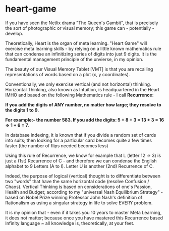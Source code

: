 # heart-game
If you have seen the Netlix drama "The Queen's Gambit", that is precisely the sort of photographic or visual memory; this game can - potentially - develop.

Theoretically, Heart is the organ of meta learning. "Heart Game" will exercise meta learning skills - by relying on a little known mathematics rule that can condense an infinitizing series of digits into just 9 digits. It is the fundamental management principle of the unvierse, in my opinion.

The beauty of our Visual Memory Tablet [VMT] is that you are recalling representations of words based on a plot (x, y coordinates).

Conventionally, we only exercise vertical (and not horizontal) thinking. Horizontal Thinking, also known as Intuition, is headquartered in the Heart IMHO and based on the following Mathematics rule - I call **Recurrence**:

**If you add the digits of ANY number, no matter how large; they resolve to the digits 1 to 9.**

**For example:- the number 583. If you add the digits: 5 + 8 + 3 = 13 + 3 = 16 ⇒ 1 + 6 = 7.**

In database indexing, it is known that if you divide a random set of cards into suits; then looking for a particular card becomes quite a few times faster (the number of flips needed becomes less)

Using this rule of Recurrence, we know for example that L (letter 12 => 3) is just a (1st) Recurrence of C - and therefore we can condense the English alphabet to 9 Letters (A to I). Letter U is another (2nd) Recurrence of C.

Indeed, the purpose of logical (vertical) thought is to differentiate between two "words" that have the same horizontal code (resolve Confusion / Chaos). Vertical Thinking is based on considerations of one's Passion, Health and Budget; according to my "universal Nash Equilibrium Strategy" - based on Nobel Prize winning Professor John Nash's definition of Rationalism as using a singular strategy in life to solve EVERY problem.

It is my opinion that - even if it takes you 10 years to master Meta Learning, it does not matter; because once you have mastered this Recurrence based Infinity language ~ all knowledge is, theoretically, at your feet.

